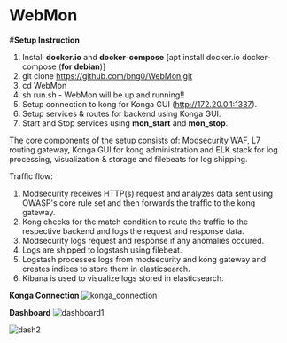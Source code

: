 # WebMon

#**Setup Instruction**
1. Install **docker.io** and **docker-compose**  [apt install docker.io docker-compose (**for debian**)]
2. git clone https://github.com/bng0/WebMon.git
3. cd WebMon
4. sh run.sh - WebMon will be up and running!!
5. Setup connection to kong for Konga GUI (http://172.20.0.1:1337).
6. Setup services & routes for backend using Konga GUI.
7. Start and Stop services using **mon_start** and **mon_stop**.


The core components of the setup consists of: Modsecurity WAF, L7 routing gateway, Konga GUI for kong administration and ELK stack for log processing, visualization & storage and filebeats for log shipping.

Traffic flow:

1. Modsecurity receives HTTP(s) request and analyzes data sent using OWASP's core rule set and then forwards the traffic to the kong gateway.
2. Kong checks for the match condition to route the traffic to the respective backend and logs the request and response data.
3. Modsecurity logs request and response if any anomalies occured.
4. Logs are shipped to logstash using filebeat.
5. Logstash processes logs from modsecurity and kong gateway and creates indices to store them in elasticsearch.
6. Kibana is used to visualize logs stored in elasticsearch.

**Konga Connection**
![konga_connection](https://user-images.githubusercontent.com/32485988/158130317-b4b0b2e7-5eba-4bc8-851a-28358c2332b8.png)


**Dashboard**
![dashboard1](https://user-images.githubusercontent.com/32485988/158130335-c6731bc3-4b22-44da-a6a9-9d163e89327a.png)


![dash2](https://user-images.githubusercontent.com/32485988/158130369-1d77ff08-48ee-4892-ac41-5c8df18614fd.png)

